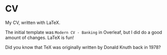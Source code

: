 # CV

My CV, written with LaTeX.

The initial template was `Modern CV - Banking` in Overleaf, but I did do a good amount of changes. LaTeX is fun! 

Did you know that TeX was originally written by Donald Knuth back in 1978?

